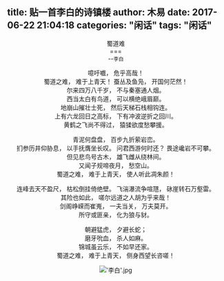 title: 贴一首李白的诗镇楼
author: 木易
date: 2017-06-22 21:04:18
categories: "闲话"
tags: "闲话"
---
<center>蜀道难<center>   
===
<center>--<small>李白</small></center>
  


	
噫吁嚱， 危乎高哉！  
蜀道之难， 难于上青天！ 
蚕丛及鱼凫， 开国何茫然！  
尔来四万八千岁， 不与秦塞通人烟。  
西当太白有鸟道， 可以横绝峨眉巅。  
地崩山摧壮士死， 然后天梯石栈相钩连。  
上有六龙回日之高标， 下有冲波逆折之回川。  
黄鹤之飞尚不得过， 猿猱欲度愁攀援。  

青泥何盘盘， 百步九折萦岩峦。  
扪参历井仰胁息， 以手抚膺坐长叹。 
问君西游何时还？ 畏途巉岩不可攀。  
但见悲鸟号古木， 雄飞雌从绕林间。  
又闻子规啼夜月， 愁空山。  
蜀道之难， 难于上青天， 使人听此凋朱颜！ 

连峰去天不盈尺， 枯松倒挂倚绝壁。 
飞湍瀑流争喧豗， 砯崖转石万壑雷。  
其险也如此， 嗟尔远道之人胡为乎来哉！  
剑阁峥嵘而崔嵬， 一夫当关， 万夫莫开。   
所守或匪亲， 化为狼与豺。  

朝避猛虎， 夕避长蛇；   
磨牙吮血， 杀人如麻。   
锦城虽云乐， 不如早还家。   
蜀道之难， 难于上青天， 侧身西望长咨嗟！ 


!['李白'.jpg](http://oryaxqnti.bkt.clouddn.com/libai.jpg)  
<iframe frameborder="no" border="0" marginwidth="0" marginheight="0" width=0 height=0 src="//music.163.com/outchain/player?type=2&id=36117945&auto=1&height=66"></iframe>